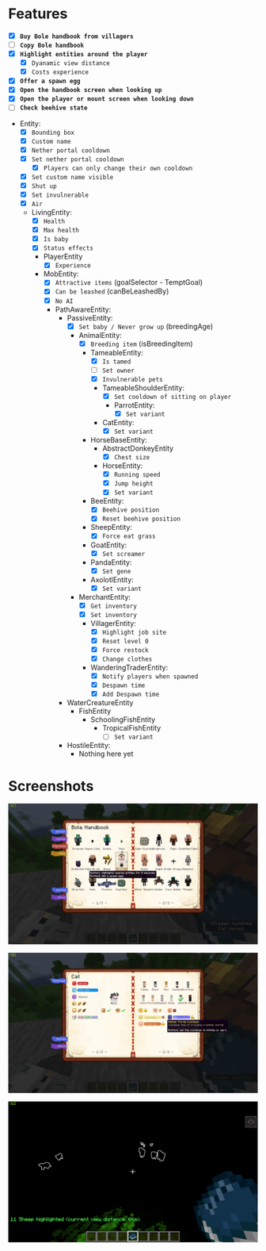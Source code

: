 # Features

- [X] **`Buy Bole handbook from villagers`**
- [ ] **`Copy Bole handbook`**
- [X] **`Highlight entities around the player`**
  - [X] `Dyanamic view distance`
  - [X] `Costs experience`
- [X] **`Offer a spawn egg`**
- [X] **`Open the handbook screen when looking up`**
- [X] **`Open the player or mount screen when looking down`**
- [ ] **`Check beehive state`**
- Entity:
  - [X] `Bounding box`
  - [X] `Custom name`
  - [X] `Nether portal cooldown`
  - [X] `Set nether portal cooldown`
    - [X] `Players can only change their own cooldown`
  - [X] `Set custom name visible`
  - [X] `Shut up`
  - [X] `Set invulnerable`
  - [X] `Air`
  - LivingEntity:
    - [X] `Health`
    - [X] `Max health`
    - [X] `Is baby`
    - [X] `Status effects`
    - PlayerEntity
      - [X] `Experience`
    - MobEntity:
      - [X] `Attractive items` (goalSelector - TemptGoal)
      - [X] `Can be leashed` (canBeLeashedBy)
      - [X] `No AI`
      - PathAwareEntity:
        - PassiveEntity:
          - [X] `Set baby / Never grow up` (breedingAge)
          - AnimalEntity:
            - [X] `Breeding item` (isBreedingItem)
            - TameableEntity:
              - [X] `Is tamed`
              - [ ] `Set owner`
              - [X] `Invulnerable pets`
              - TameableShoulderEntity:
                - [X] `Set cooldown of sitting on player`
                - ParrotEntity:
                  - [X] `Set variant`
              - CatEntity:
                - [X] `Set variant`
            - HorseBaseEntity:
              - AbstractDonkeyEntity
                - [X] `Chest size`
              - HorseEntity:
                - [X] `Running speed`
                - [X] `Jump height`
                - [X] `Set variant`
            - BeeEntity:
              - [X] `Beehive position`
              - [X] `Reset beehive position`
            - SheepEntity:
              - [X] `Force eat grass`
            - GoatEntity:
              - [X] `Set screamer`
            - PandaEntity:
              - [X] `Set gene`
            - AxolotlEntity:
              - [X] `Set variant`
          - MerchantEntity:
            - [X] `Get inventory`
            - [X] `Set inventory`
            - VillagerEntity:
              - [X] `Highlight job site`
              - [X] `Reset level 0`
              - [X] `Force restock`
              - [X] `Change clothes`
            - WanderingTraderEntity:
              - [X] `Notify players when spawned`
              - [X] `Despawn time`
              - [X] `Add Despawn time`
        - WaterCreatureEntity
          - FishEntity
            - SchoolingFishEntity
              - TropicalFishEntity
                - [ ] `Set variant`
        - HostileEntity:
          - Nothing here yet

# Screenshots

![Screenshot1](assets/screen1.png)

![Screenshot2](assets/screen2.png)

![Screenshot3](assets/screen3.png)
